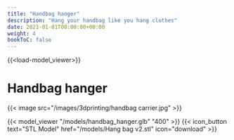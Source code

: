 ```yaml
---
title: "Handbag hanger"
description: "Hang your handbag like you hang clothes"
date: 2021-01-01T00:00:00+00:00
weight: 4
bookToC: false
---
```

{{<load-model_viewer>}}

# Handbag hanger

{{< image src="/images/3dprinting/handbag carrier.jpg" >}}

{{< model_viewer "/models/handbag_hanger.glb" "400" >}}
{{< icon_button text="STL Model" href="/models/Hang bag v2.stl" icon="download" >}}


